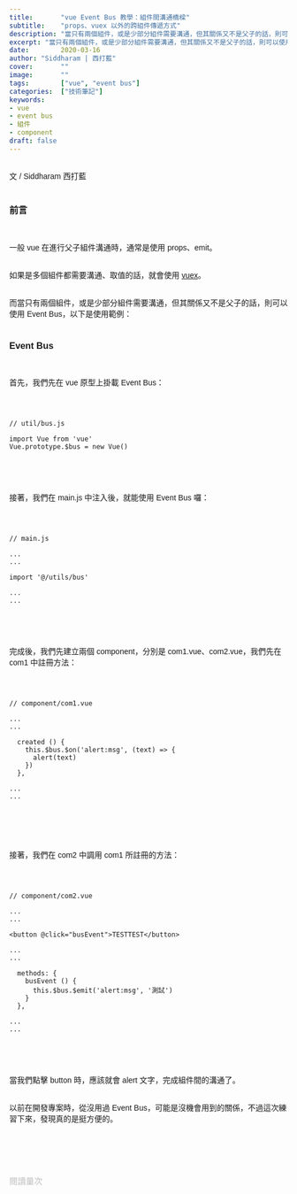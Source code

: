 ```yaml
---
title:       "vue Event Bus 教學：組件間溝通橋樑"
subtitle:    "props、vuex 以外的跨組件傳遞方式"
description: "當只有兩個組件，或是少部分組件需要溝通，但其關係又不是父子的話，則可以使用 Event Bus..."
excerpt: "當只有兩個組件，或是少部分組件需要溝通，但其關係又不是父子的話，則可以使用 Event Bus..."
date:        2020-03-16
author: "Siddharam | 西打藍"
cover:       ""
image:       ""
tags:        ["vue", "event bus"]
categories:  ["技術筆記"]
keywords:
- vue
- event bus
- 組件
- component
draft: false
---
```


<article style="font-family: 'Noto Sans TC', '微軟正黑體', sans-serif; font-weight: 300;">

<br>文 / Siddharam 西打藍<br><br>

<h3 class="article-h1-color">前言</h3><br>

一般 vue 在進行父子組件溝通時，通常是使用 props、emit。<br><br>

如果是多個組件都需要溝通、取值的話，就會使用 <a href="https://siddharam.com.tw/post/20200306/" target="_blank">vuex</a>。<br><br>

而當只有兩個組件，或是少部分組件需要溝通，但其關係又不是父子的話，則可以使用 Event Bus，以下是使用範例：<br><br>

<h3 class="article-h1-color">Event Bus</h3><br>

首先，我們先在 vue 原型上掛載 Event Bus：<br><br>

<pre>
<code>

// util/bus.js

import Vue from 'vue'
Vue.prototype.$bus = new Vue()

</code>
</pre>
<br>

接著，我們在 main.js 中注入後，就能使用 Event Bus 囉：<br><br>

<pre>
<code>

// main.js

...
...

import '@/utils/bus'

...
...

</code>
</pre>
<br>

完成後，我們先建立兩個 component，分別是 com1.vue、com2.vue，我們先在 com1 中註冊方法：<br><br>

<pre>
<code>

// component/com1.vue

...
...

  created () {
    this.$bus.$on('alert:msg', (text) => {
      alert(text)
    })
  },

...
...


</code>
</pre>
<br>

接著，我們在 com2 中調用 com1 所註冊的方法：<br><br>

<pre>
<code>

// component/com2.vue

...
...

&lt;button @click="busEvent">TESTTEST&lt;/button>

...
...

  methods: {
    busEvent () {
      this.$bus.$emit('alert:msg', '測試')
    }
  },

...
...

</code>
</pre>
<br>

當我們點擊 button 時，應該就會 alert 文字，完成組件間的溝通了。<br><br>

以前在開發專案時，從沒用過 Event Bus，可能是沒機會用到的關係，不過這次練習下來，發現真的是挺方便的。<br><br>


<br><br><br>

</article>

<div style="color: #bfbfbf; font-size: 15px;" id="busuanzi_container_page_pv">
  閱讀量<span id="busuanzi_value_page_pv"></span>次
</div>

<script src="../../js/post.js"></script>



